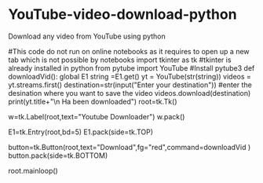 # YouTube-video-download-python
Download any video from YouTube using python

#This code do not run on online notebooks as it requires to open up a new tab which is not possible by notebooks
import tkinter as tk
#tkinter is already installed in python 
from pytube import YouTube
#Install pytube3
def downloadVid():
    global E1
    string =E1.get()
    yt = YouTube(str(string))
    videos = yt.streams.first()
    destination=str(input("Enter your destination"))
	#enter the desination where you want to save the video
    videos.download(destination)
    print(yt.title+"\n Ha been downloaded")
root=tk.Tk()

w=tk.Label(root,text="Youtube Downloader")
w.pack()


E1=tk.Entry(root,bd=5)
E1.pack(side=tk.TOP)


button=tk.Button(root,text="Download",fg="red",command=downloadVid   )
button.pack(side=tk.BOTTOM)

root.mainloop()

